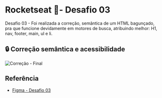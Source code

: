 
# Rocketseat 🚀- Desafio 03

Desafio 03 - Foi realizada a correção, semântica de um HTML bagunçado, pra que funcione devidamente em motores de busca, atribuindo melhor:
H1, nav, footer, main, ul e li.

## 🔒 Correção semântica e acessibilidade

![Correção - Final](https://i.imgur.com/E13u3iY.png)

## Referência

 - [Figma - Desafio 03](https://efficient-sloth-d85.notion.site/Intermedi-rio-Sem-ntica-e-acessibilidade-849b1ec224c349e3854a20aed395a45f)
